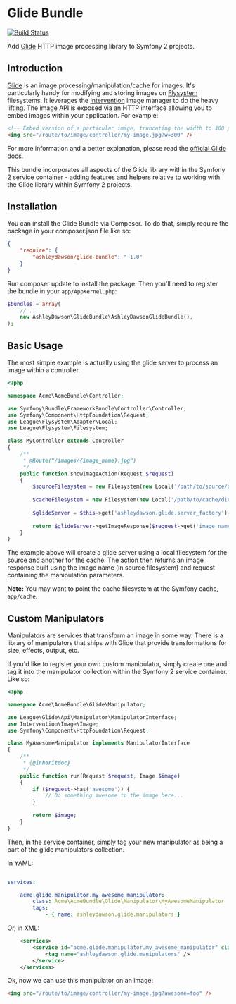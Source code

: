 Glide Bundle
============

[![Build Status](https://travis-ci.org/AshleyDawson/GlideBundle.svg)](https://travis-ci.org/AshleyDawson/GlideBundle)

Add [Glide](http://glide.thephpleague.com/) HTTP image processing library to Symfony 2 projects.

Introduction
------------

[Glide](http://glide.thephpleague.com/) is an image processing/manipulation/cache for images. It's particularly handy for
modifying and storing images on [Flysystem](https://github.com/thephpleague/flysystem) filesystems. It leverages the 
[Intervention](http://image.intervention.io/) image manager to do the heavy lifting. The image API is exposed via an HTTP 
interface allowing you to embed images within your application. For example:

```html
<!-- Embed version of a particular image, truncating the width to 300 pixels -->
<img src="/route/to/image/controller/my-image.jpg?w=300" />
```

For more information and a better explanation, please read the [official Glide docs](http://glide.thephpleague.com/).

This bundle incorporates all aspects of the Glide library within the Symfony 2 service container - adding features and helpers
relative to working with the Glide library within Symfony 2 projects.

Installation
------------

You can install the Glide Bundle via Composer. To do that, simply require the package in your composer.json file like so:

```json
{
    "require": {
        "ashleydawson/glide-bundle": "~1.0"
    }
}
```

Run composer update to install the package. Then you'll need to register the bundle in your `app/AppKernel.php`:

```php
$bundles = array(
    // ...
    new AshleyDawson\GlideBundle\AshleyDawsonGlideBundle(),
);
```

Basic Usage
-----------

The most simple example is actually using the glide server to process an image within a controller.

```php
<?php

namespace Acme\AcmeBundle\Controller;

use Symfony\Bundle\FrameworkBundle\Controller\Controller;
use Symfony\Component\HttpFoundation\Request;
use League\Flysystem\Adapter\Local;
use League\Flysystem\Filesystem;

class MyController extends Controller
{
    /**
     * @Route("/images/{image_name}.jpg")
     */
    public function showImageAction(Request $request)
    {
        $sourceFilesystem = new Filesystem(new Local('/path/to/source/dir'));
        
        $cacheFilesystem = new Filesystem(new Local('/path/to/cache/dir'));
    
        $glideServer = $this->get('ashleydawson.glide.server_factory')->create($sourceFilesystem, $cacheFilesystem);
        
        return $glideServer->getImageResponse($request->get('image_name'), $request);
    }
}
```

The example above will create a glide server using a local filesystem for the source and another for the cache. The action
then returns an image response built using the image name (in source filesystem) and request containing the manipulation
parameters.

**Note:** You may want to point the cache filesystem at the Symfony cache, `app/cache`.

Custom Manipulators
-------------------

Manipulators are services that transform an image in some way. There is a library of manipulators that ships with Glide
that provide transformations for size, effects, output, etc.

If you'd like to register your own custom manipulator, simply create one and tag it into the manipulator collection within
the Symfony 2 service container. Like so:

```php
<?php

namespace Acme\AcmeBundle\Glide\Manipulator;

use League\Glide\Api\Manipulator\ManipulatorInterface;
use Intervention\Image\Image;
use Symfony\Component\HttpFoundation\Request;

class MyAwesomeManipulator implements ManipulatorInterface
{
    /**
     * {@inheritdoc}
     */
    public function run(Request $request, Image $image)
    {
        if ($request->has('awesome')) {
            // Do something awesome to the image here...    
        }
    
        return $image;
    }
}
```

Then, in the service container, simply tag your new manipulator as being a part of the glide manipulators collection.

In YAML:

```yml

services:

    acme.glide.manipulator.my_awesome_manipulator:
        class: Acme\AcmeBundle\Glide\Manipulator\MyAwesomeManipulator
        tags:
            - { name: ashleydawson.glide.manipulators }

```

Or, in XML:

```xml
    <services>
        <service id="acme.glide.manipulator.my_awesome_manipulator" class="Acme\AcmeBundle\Glide\Manipulator\MyAwesomeManipulator">
            <tag name="ashleydawson.glide.manipulators" />
        </service>
    </services>
```

Ok, now we can use this manipulator on an image:

```html
<img src="/route/to/image/controller/my-image.jpg?awesome=foo" />
```